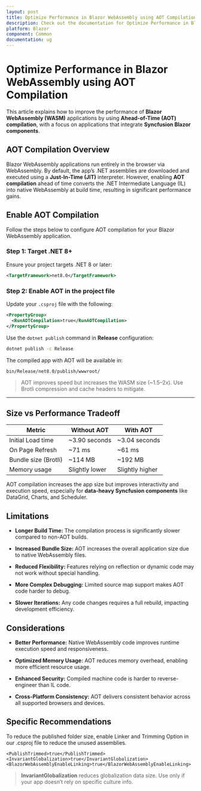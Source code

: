 ```yaml
---
layout: post
title: Optimize Performance in Blazor WebAssembly using AOT Compilation - Syncfusion
description: Check out the documentation for Optimize Performance in Blazor WebAssembly in Blazor
platform: Blazor
component: Common
documentation: ug
---
```

# Optimize Performance in Blazor WebAssembly using AOT Compilation

This article explains how to improve the performance of **Blazor WebAssembly (WASM)** applications by using **Ahead-of-Time (AOT) compilation**, with a focus on applications that integrate **Syncfusion Blazor components**.

## AOT Compilation Overview

Blazor WebAssembly applications run entirely in the browser via WebAssembly. By default, the app’s .NET assemblies are downloaded and executed using a **Just-In-Time (JIT)** interpreter. However, enabling **AOT compilation** ahead of time converts the .NET Intermediate Language (IL) into native WebAssembly at build time, resulting in significant performance gains.

## Enable AOT Compilation

Follow the steps below to configure AOT compilation for your Blazor WebAssembly application.

### Step 1: Target .NET 8+

Ensure your project targets .NET 8 or later:

```xml
<TargetFramework>net8.0</TargetFramework>
```

### Step 2: Enable AOT in the project file

Update your `.csproj` file with the following:

```xml
<PropertyGroup>
  <RunAOTCompilation>true</RunAOTCompilation>
</PropertyGroup>
```

Use the `dotnet publish` command in **Release** configuration:

```bash
dotnet publish -c Release
```

The compiled app with AOT will be available in:
```
bin/Release/net8.0/publish/wwwroot/
```

> AOT improves speed but increases the WASM size (~1.5–2x). Use Brotli compression and cache headers to mitigate.

---

## Size vs Performance Tradeoff

| Metric                     | Without AOT          | With AOT             |
|----------------------------|----------------------|----------------------|
| Initial Load time          | ~3.90 seconds        | ~3.04 seconds        |
| On Page Refresh            | ~71 ms               | ~61 ms               |
| Bundle size (Brotli)       | ~114 MB              | ~192 MB              |
| Memory usage               | Slightly lower       | Slightly higher      |

AOT compilation increases the app size but improves interactivity and execution speed, especially for **data-heavy Syncfusion components** like DataGrid, Charts, and Scheduler.

## Limitations

  - **Longer Build Time:** The compilation process is significantly slower compared to non-AOT builds.

  - **Increased Bundle Size:** AOT increases the overall application size due to native WebAssembly files.

  - **Reduced Flexibility:** Features relying on reflection or dynamic code may not work without special handling.

  - **More Complex Debugging:** Limited source map support makes AOT code harder to debug.

  - **Slower Iterations:** Any code changes requires a full rebuild, impacting development efficiency.

## Considerations
  - **Better Performance:** Native WebAssembly code improves runtime execution speed and responsiveness.

  - **Optimized Memory Usage:** AOT reduces memory overhead, enabling more efficient resource usage.

  - **Enhanced Security:** Compiled machine code is harder to reverse-engineer than IL code.

  - **Cross-Platform Consistency:** AOT delivers consistent behavior across all supported browsers and devices.

## Specific Recommendations

To reduce the published folder size, enable Linker and Trimming Option in our .csproj file to reduce the unused assemblies.

```
<PublishTrimmed>true</PublishTrimmed>
<InvariantGlobalization>true</InvariantGlobalization>
<BlazorWebAssemblyEnableLinking>true</BlazorWebAssemblyEnableLinking>
```
> **InvariantGlobalization** reduces globalization data size. Use only if your app doesn’t rely on specific culture info.

